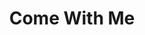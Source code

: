 ---
title: Come With Me
slug: come-with-me
artist: Puff Daddy
youtube: vrSyrOaoAug
position: 159
---